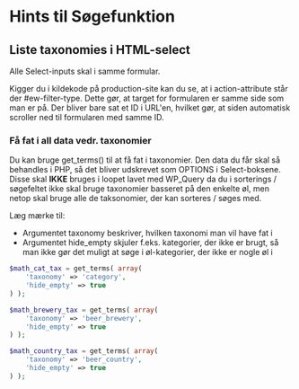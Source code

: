 # Hints til Søgefunktion

## Liste taxonomies i HTML-select
Alle Select-inputs skal i samme formular.

Kigger du i kildekode på production-site kan du se, at i action-attribute står der #ew-filter-type. Dette gør, at target for formularen er samme side som man er på. Der bliver bare sat et ID i URL'en, hvilket gør, at siden automatisk scroller ned til formularen med samme ID.

### Få fat i all data vedr. taxonomier
Du kan bruge get_terms() til at få fat i taxonomier. Den data du får skal så behandles i PHP, så det bliver udskrevet som OPTIONS i Select-boksene. Disse skal **IKKE** bruges i loopet lavet med WP_Query da du i sorterings / søgefeltet ikke skal bruge taxonomier basseret på den enkelte øl, men netop skal bruge alle de taksonomier, der kan sorteres / søges med.

Læg mærke til:
- Argumentet taxonomy beskriver, hvilken taxonomi man vil have fat i
- Argumentet hide_empty skjuler f.eks. kategorier, der ikke er brugt, så man ikke gør det muligt at søge i øl-kategorier, der ikke er nogle øl i

```PHP
$math_cat_tax = get_terms( array(
    'taxonomy' => 'category',
    'hide_empty' => true
) );

$math_brewery_tax = get_terms( array(
    'taxonomy' => 'beer_brewery',
    'hide_empty' => true
) );

$math_country_tax = get_terms( array(
    'taxonomy' => 'beer_country',
    'hide_empty' => true
) );
```